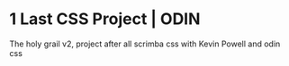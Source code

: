 # 1 Last CSS Project | ODIN

The holy grail v2, project after all scrimba css with Kevin Powell and odin css
